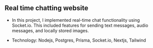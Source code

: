 ## Real time chatting website
- In this project, I implemented real-time chat functionality using Socket.io. This included features for sending text messages, audio messages, and locally stored images.

- Technology: Nodejs, Postgres, Prisma, Socket.io, Nextjs, Tailwind